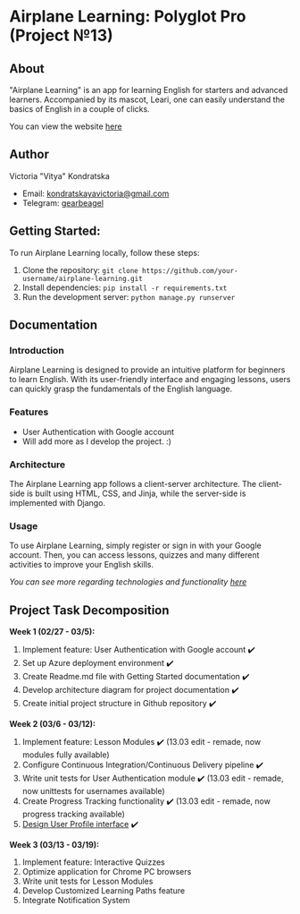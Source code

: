 # Airplane Learning: Polyglot Pro (Project №13)

## About
"Airplane Learning" is an app for learning English for starters and advanced learners. Accompanied by its mascot, Leari, one can easily understand the basics of English in a couple of clicks.

You can view the website [here](airplanelearningpolypro.azurewebsites.net)

## Author
Victoria "Vitya" Kondratska
- Email: kondratskayavictoria@gmail.com
- Telegram: [gearbeagel](https://t.me/gearbeagel)

## Getting Started:
To run Airplane Learning locally, follow these steps:

1. Clone the repository: `git clone https://github.com/your-username/airplane-learning.git`
2. Install dependencies: `pip install -r requirements.txt`
3. Run the development server: `python manage.py runserver`


## Documentation
### Introduction
Airplane Learning is designed to provide an intuitive platform for beginners to learn English. With its user-friendly interface and engaging lessons, users can quickly grasp the fundamentals of the English language.

### Features
- User Authentication with Google account
- Will add more as I develop the project. :)

### Architecture
The Airplane Learning app follows a client-server architecture. The client-side is built using HTML, CSS, and Jinja, while the server-side is implemented with Django.

### Usage
To use Airplane Learning, simply register or sign in with your Google account. Then, you can access lessons, quizzes and many different activities to improve your English skills.

*You can see more regarding technologies and functionality [here](https://miro.com/app/board/uXjVNnt7ngw=/)*

## Project Task Decomposition
**Week 1 (02/27 - 03/5):**
1. Implement feature: User Authentication with Google account ✔️
2. Set up Azure deployment environment ✔️
3. Create Readme.md file with Getting Started documentation ✔️
4. Develop architecture diagram for project documentation ✔️
5. Create initial project structure in Github repository ✔️

**Week 2 (03/6 - 03/12):**
1. Implement feature: Lesson Modules ✔️ (13.03 edit - remade, now modules fully available)
2. Configure Continuous Integration/Continuous Delivery pipeline ✔️
3. Write unit tests for User Authentication module ✔️ (13.03 edit - remade, now unittests for usernames available)
4. Create Progress Tracking functionality ✔️ (13.03 edit - remade, now progress tracking available)
5. [Design User Profile interface](https://www.canva.com/design/DAF_HE1C2sw/4OTDDl0vtZwXWHbL4O-qHQ/edit?utm_content=DAF_HE1C2sw&utm_campaign=designshare&utm_medium=link2&utm_source=sharebutton) ✔️

**Week 3 (03/13 - 03/19):**
1. Implement feature: Interactive Quizzes
2. Optimize application for Chrome PC browsers
3. Write unit tests for Lesson Modules
4. Develop Customized Learning Paths feature
5. Integrate Notification System

